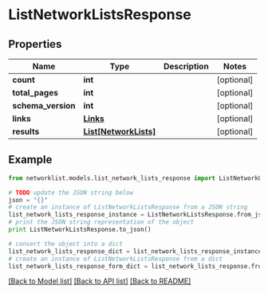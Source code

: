 # ListNetworkListsResponse


## Properties
Name | Type | Description | Notes
------------ | ------------- | ------------- | -------------
**count** | **int** |  | [optional] 
**total_pages** | **int** |  | [optional] 
**schema_version** | **int** |  | [optional] 
**links** | [**Links**](Links.md) |  | [optional] 
**results** | [**List[NetworkLists]**](NetworkLists.md) |  | [optional] 

## Example

```python
from networklist.models.list_network_lists_response import ListNetworkListsResponse

# TODO update the JSON string below
json = "{}"
# create an instance of ListNetworkListsResponse from a JSON string
list_network_lists_response_instance = ListNetworkListsResponse.from_json(json)
# print the JSON string representation of the object
print ListNetworkListsResponse.to_json()

# convert the object into a dict
list_network_lists_response_dict = list_network_lists_response_instance.to_dict()
# create an instance of ListNetworkListsResponse from a dict
list_network_lists_response_form_dict = list_network_lists_response.from_dict(list_network_lists_response_dict)
```
[[Back to Model list]](../README.md#documentation-for-models) [[Back to API list]](../README.md#documentation-for-api-endpoints) [[Back to README]](../README.md)


